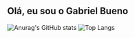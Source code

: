 ## Olá, eu sou o Gabriel Bueno

![Anurag's GitHub stats](https://github-readme-stats.vercel.app/api?username=buenin7&show_icons=true&theme=dark&locale=pt-br&card_width=100px)
![Top Langs](https://github-readme-stats.vercel.app/api/top-langs/?username=buenin7&layout=compact&theme=dark&locale=pt-br)
